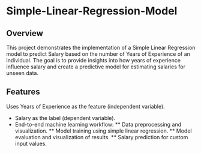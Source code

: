 # Simple-Linear-Regression-Model
## Overview
This project demonstrates the implementation of a Simple Linear Regression model to predict Salary based on the number of Years of Experience of an individual. The goal is to provide insights into how years of experience influence salary and create a predictive model for estimating salaries for unseen data.
## Features
Uses Years of Experience as the feature (independent variable).
* Salary as the label (dependent variable).
* End-to-end machine learning workflow:
** Data preprocessing and visualization.
** Model training using simple linear regression.
** Model evaluation and visualization of results.
** Salary prediction for custom input values.


